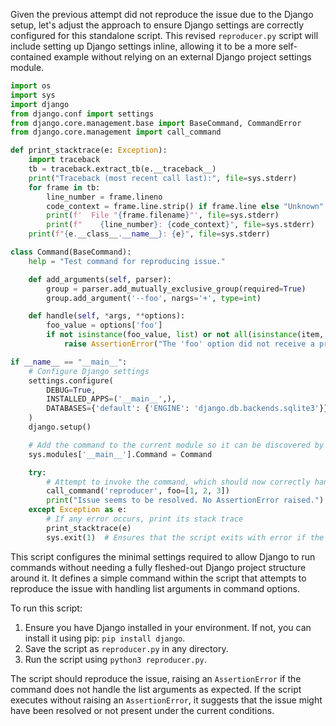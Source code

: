 Given the previous attempt did not reproduce the issue due to the Django setup, let's adjust the approach to ensure Django settings are correctly configured for this standalone script. This revised `reproducer.py` script will include setting up Django settings inline, allowing it to be a more self-contained example without relying on an external Django project settings module.

```python
import os
import sys
import django
from django.conf import settings
from django.core.management.base import BaseCommand, CommandError
from django.core.management import call_command

def print_stacktrace(e: Exception):
    import traceback
    tb = traceback.extract_tb(e.__traceback__)
    print("Traceback (most recent call last):", file=sys.stderr)
    for frame in tb:
        line_number = frame.lineno
        code_context = frame.line.strip() if frame.line else "Unknown"
        print(f'  File "{frame.filename}"', file=sys.stderr)
        print(f"    {line_number}: {code_context}", file=sys.stderr)
    print(f"{e.__class__.__name__}: {e}", file=sys.stderr)

class Command(BaseCommand):
    help = "Test command for reproducing issue."

    def add_arguments(self, parser):
        group = parser.add_mutually_exclusive_group(required=True)
        group.add_argument('--foo', nargs='+', type=int)

    def handle(self, *args, **options):
        foo_value = options['foo']
        if not isinstance(foo_value, list) or not all(isinstance(item, int) for item in foo_value):
            raise AssertionError("The 'foo' option did not receive a proper list of integers.")

if __name__ == "__main__":
    # Configure Django settings
    settings.configure(
        DEBUG=True,
        INSTALLED_APPS=('__main__',),
        DATABASES={'default': {'ENGINE': 'django.db.backends.sqlite3'}}
    )
    django.setup()

    # Add the command to the current module so it can be discovered by the call_command function
    sys.modules['__main__'].Command = Command

    try:
        # Attempt to invoke the command, which should now correctly handle the list argument
        call_command('reproducer', foo=[1, 2, 3])
        print("Issue seems to be resolved. No AssertionError raised.")
    except Exception as e:
        # If any error occurs, print its stack trace
        print_stacktrace(e)
        sys.exit(1)  # Ensures that the script exits with error if the issue persists
```

This script configures the minimal settings required to allow Django to run commands without needing a fully fleshed-out Django project structure around it. It defines a simple command within the script that attempts to reproduce the issue with handling list arguments in command options.

To run this script:

1. Ensure you have Django installed in your environment. If not, you can install it using pip: `pip install django`.
2. Save the script as `reproducer.py` in any directory.
3. Run the script using `python3 reproducer.py`.

The script should reproduce the issue, raising an `AssertionError` if the command does not handle the list arguments as expected. If the script executes without raising an `AssertionError`, it suggests that the issue might have been resolved or not present under the current conditions.